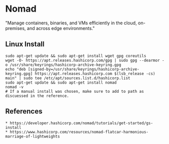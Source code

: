 Nomad
======

"Manage containers, binaries, and VMs efficiently in the cloud, on-premises, and across edge environments."


Linux Install
-------------
```
sudo apt-get update && sudo apt-get install wget gpg coreutils
wget -O- https://apt.releases.hashicorp.com/gpg | sudo gpg --dearmor -o /usr/share/keyrings/hashicorp-archive-keyring.gpg
echo "deb [signed-by=/usr/share/keyrings/hashicorp-archive-keyring.gpg] https://apt.releases.hashicorp.com $(lsb_release -cs) main" | sudo tee /etc/apt/sources.list.d/hashicorp.list
sudo apt-get update && sudo apt-get install nomad
nomad -v
# If a manual install was chosen, make sure to add to path as discuessed in the reference. 
```

References
----------
```
* https://developer.hashicorp.com/nomad/tutorials/get-started/gs-install
* https://www.hashicorp.com/resources/nomad-flatcar-harmonious-marriage-of-lightweights
```
